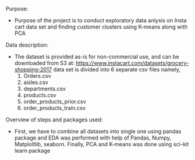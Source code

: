 Purpose:
* Purpose of the project is to conduct exploratory data anlysis on Insta cart data set and finding customer clusters using K-means along with PCA

Data description: 
* The dataset is provided as-is for non-commercial use, and can be downloaded from S3 at: https://www.instacart.com/datasets/grocery-shopping-2017 
data set is divided into 6 separate csv files namely,
  1. Orders.csv
  2. aisles.csv
  3. departments.csv
  4. products.csv
  5. order_products_prior.csv
  6. order_products_train.csv

Overview of steps and packages used:
* First, we have to combine all datasets into single one using pandas package and EDA was performed with help of Pandas, Numpy, Matploltlib, seaborn. Finally, PCA and K-means was done using sci-kit learn package 
